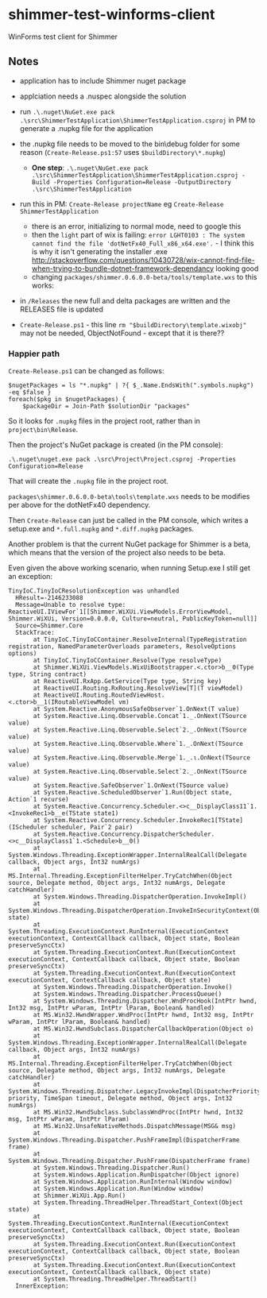 shimmer-test-winforms-client
============================

WinForms test client for Shimmer



## Notes

- application has to include Shimmer nuget package
- applciation needs a .nuspec alongside the solution
- run `.\.nuget\NuGet.exe pack .\src\ShimmerTestApplication\ShimmerTestApplication.csproj` in PM to generate a .nupkg file for the application
- the .nupkg file needs to be moved to the bin\debug folder for some reason (`Create-Release.ps1:57` uses `$buildDirectory\*.nupkg`)
	- **One step**: `.\.nuget\NuGet.exe pack .\src\ShimmerTestApplication\ShimmerTestApplication.csproj -Build -Properties Configuration=Release -OutputDirectory .\src\ShimmerTestApplication`
- run this in PM: `Create-Release projectName` eg `Create-Release ShimmerTestApplication`
	- there is an error, initializing to normal mode, need to google this
	- then the `light` part of wix is failing: `error LGHT0103 : The system cannot find the file 'dotNetFx40_Full_x86_x64.exe'.` - I think this is why it isn't generating the installer .exe <http://stackoverflow.com/questions/10430728/wix-cannot-find-file-when-trying-to-bundle-dotnet-framework-dependancy> looking good
	- changing `packages/shimmer.0.6.0.0-beta/tools/template.wxs` to this works:

  <PackageGroup Id="Netfx4Full">
      <ExePackage Id="Netfx4Full" Cache="no" Compressed="no" PerMachine="no" Permanent="yes" Vital="yes" Name="dotNetFx40_Full_x86_x64.exe"
                  DownloadUrl="http://download.microsoft.com/download/9/5/A/95A9616B-7A37-4AF6-BC36-D6EA96C8DAAE/dotNetFx40_Full_x86_x64.exe"
                  DetectCondition="Netfx4FullVersion AND (NOT VersionNT64 OR Netfx4x64FullVersion)">
        <RemotePayload
          Description="Microsoft .NET Framework 4 Setup"
          Hash="58DA3D74DB353AAD03588CBB5CEA8234166D8B99"
          ProductName="Microsoft .NET Framework 4"
          Size="50449456"
          Version="4.0.30319.1"
        />
      </ExePackage>
  </PackageGroup>

- in `/Releases` the new full and delta packages are written and the RELEASES file is updated
- `Create-Release.ps1` - this line `rm "$buildDirectory\template.wixobj"` may not be needed, ObjectNotFound - except that it is there??


### Happier path

`Create-Release.ps1` can be changed as follows:

	$nugetPackages = ls "*.nupkg" | ?{ $_.Name.EndsWith(".symbols.nupkg") -eq $false }
	foreach($pkg in $nugetPackages) {
		$packageDir = Join-Path $solutionDir "packages"

So it looks for `.nupkg` files in the project root, rather than in `project\bin\Release`.

Then the project's NuGet package is created (in the PM console):

	.\.nuget\nuget.exe pack .\src\Project\Project.csproj -Properties Configuration=Release

That will create the `.nupkg` file in the project root.

`packages\shimmer.0.6.0.0-beta\tools\template.wxs` needs to be modifies per above for the dotNetFx40 dependency.

Then `Create-Release` can just be called in the PM console, which writes a setup.exe and `*.full.nupkg` and `*.diff.nupkg` packages.

Another problem is that the current NuGet package for Shimmer is a beta, which means that the version of the project also needs to be beta.

Even given the above working scenario, when running Setup.exe I still get an exception:

	TinyIoC.TinyIoCResolutionException was unhandled
	  HResult=-2146233088
	  Message=Unable to resolve type: ReactiveUI.IViewFor`1[[Shimmer.WiXUi.ViewModels.ErrorViewModel, Shimmer.WiXUi, Version=0.0.0.0, Culture=neutral, PublicKeyToken=null]]
	  Source=Shimmer.Core
	  StackTrace:
	       at TinyIoC.TinyIoCContainer.ResolveInternal(TypeRegistration registration, NamedParameterOverloads parameters, ResolveOptions options)
	       at TinyIoC.TinyIoCContainer.Resolve(Type resolveType)
	       at Shimmer.WiXUi.ViewModels.WixUiBootstrapper.<.ctor>b__0(Type type, String contract)
	       at ReactiveUI.RxApp.GetService(Type type, String key)
	       at ReactiveUI.Routing.RxRouting.ResolveView[T](T viewModel)
	       at ReactiveUI.Routing.RoutedViewHost.<.ctor>b__1(IRoutableViewModel vm)
	       at System.Reactive.AnonymousSafeObserver`1.OnNext(T value)
	       at System.Reactive.Linq.Observαble.Concat`1._.OnNext(TSource value)
	       at System.Reactive.Linq.Observαble.Select`2._.OnNext(TSource value)
	       at System.Reactive.Linq.Observαble.Where`1._.OnNext(TSource value)
	       at System.Reactive.Linq.Observαble.Merge`1._.ι.OnNext(TSource value)
	       at System.Reactive.Linq.Observαble.Select`2._.OnNext(TSource value)
	       at System.Reactive.SafeObserver`1.OnNext(TSource value)
	       at System.Reactive.ScheduledObserver`1.Run(Object state, Action`1 recurse)
	       at System.Reactive.Concurrency.Scheduler.<>c__DisplayClass11`1.<InvokeRec1>b__e(TState state1)
	       at System.Reactive.Concurrency.Scheduler.InvokeRec1[TState](IScheduler scheduler, Pair`2 pair)
	       at System.Reactive.Concurrency.DispatcherScheduler.<>c__DisplayClass1`1.<Schedule>b__0()
	       at System.Windows.Threading.ExceptionWrapper.InternalRealCall(Delegate callback, Object args, Int32 numArgs)
	       at MS.Internal.Threading.ExceptionFilterHelper.TryCatchWhen(Object source, Delegate method, Object args, Int32 numArgs, Delegate catchHandler)
	       at System.Windows.Threading.DispatcherOperation.InvokeImpl()
	       at System.Windows.Threading.DispatcherOperation.InvokeInSecurityContext(Object state)
	       at System.Threading.ExecutionContext.RunInternal(ExecutionContext executionContext, ContextCallback callback, Object state, Boolean preserveSyncCtx)
	       at System.Threading.ExecutionContext.Run(ExecutionContext executionContext, ContextCallback callback, Object state, Boolean preserveSyncCtx)
	       at System.Threading.ExecutionContext.Run(ExecutionContext executionContext, ContextCallback callback, Object state)
	       at System.Windows.Threading.DispatcherOperation.Invoke()
	       at System.Windows.Threading.Dispatcher.ProcessQueue()
	       at System.Windows.Threading.Dispatcher.WndProcHook(IntPtr hwnd, Int32 msg, IntPtr wParam, IntPtr lParam, Boolean& handled)
	       at MS.Win32.HwndWrapper.WndProc(IntPtr hwnd, Int32 msg, IntPtr wParam, IntPtr lParam, Boolean& handled)
	       at MS.Win32.HwndSubclass.DispatcherCallbackOperation(Object o)
	       at System.Windows.Threading.ExceptionWrapper.InternalRealCall(Delegate callback, Object args, Int32 numArgs)
	       at MS.Internal.Threading.ExceptionFilterHelper.TryCatchWhen(Object source, Delegate method, Object args, Int32 numArgs, Delegate catchHandler)
	       at System.Windows.Threading.Dispatcher.LegacyInvokeImpl(DispatcherPriority priority, TimeSpan timeout, Delegate method, Object args, Int32 numArgs)
	       at MS.Win32.HwndSubclass.SubclassWndProc(IntPtr hwnd, Int32 msg, IntPtr wParam, IntPtr lParam)
	       at MS.Win32.UnsafeNativeMethods.DispatchMessage(MSG& msg)
	       at System.Windows.Threading.Dispatcher.PushFrameImpl(DispatcherFrame frame)
	       at System.Windows.Threading.Dispatcher.PushFrame(DispatcherFrame frame)
	       at System.Windows.Threading.Dispatcher.Run()
	       at System.Windows.Application.RunDispatcher(Object ignore)
	       at System.Windows.Application.RunInternal(Window window)
	       at System.Windows.Application.Run(Window window)
	       at Shimmer.WiXUi.App.Run()
	       at System.Threading.ThreadHelper.ThreadStart_Context(Object state)
	       at System.Threading.ExecutionContext.RunInternal(ExecutionContext executionContext, ContextCallback callback, Object state, Boolean preserveSyncCtx)
	       at System.Threading.ExecutionContext.Run(ExecutionContext executionContext, ContextCallback callback, Object state, Boolean preserveSyncCtx)
	       at System.Threading.ExecutionContext.Run(ExecutionContext executionContext, ContextCallback callback, Object state)
	       at System.Threading.ThreadHelper.ThreadStart()
	  InnerException: 


	